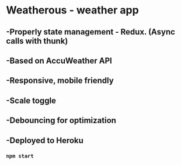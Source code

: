 # Weatherous - weather app

## -Properly state management - Redux. (Async calls with thunk)
## -Based on AccuWeather API
## -Responsive, mobile friendly
## -Scale toggle
## -Debouncing for optimization
## -Deployed to Heroku

### `npm start`




